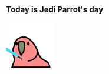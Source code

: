 <h2>Today is Jedi Parrot's day</h2><img src="https://raw.githubusercontent.com/jmhobbs/cultofthepartyparrot.com/master/parrots/hd/jediparrot.gif" />